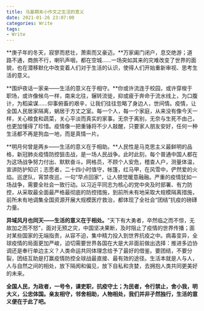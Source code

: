 ```yaml
---
title: 马基期末小作文之生活的意义
date: 2021-01-26 23:07:00
categories: Write
tags:
- Write
---
```



**庚子年的冬天，寂寥而悲壮，萧索而又豪迈。**万家阖门闭户，息交绝游；道路不通，商旅不行，喇叭声咽，都在空城……一场突如其来的灾难改变了世界的面貌，也在潜移默化中改变着人们对于生活的认识，使得人们开始重新审视、思考生活的意义。 

**围炉夜话一家亲——生活的意义在于相守。**你或许流连于校园，或许穿梭于职场，或许像候鸟一样，南来北往，辗转流徙，抑或疲于奔命于流水线上，为口腹计，为稻粱谋……仰事俯畜的艰辛，让我们往往忽略了身边人，世间情。疫情，让全国人民居家隔离，蜗居于方丈之室。每一个人，每一个家庭，从来没有像今天一样，关心粮食和蔬菜，关心平淡而真实的家事。无奈于离别，无奈与生死不由己，也更加懂得了珍惜。疫情像一把重锤将不少人敲醒，只要家人朋友安好，任何一种生活都不再是狗血一地，而是真情一片。

**明月何曾是两乡——生活的意义在于相助。**人民性是马克思主义最鲜明的品格，新冠肺炎疫情防控狙击战，是一场人民战争。此时此刻，每个普通中国人都在为这场战争努力付出、默默奋斗。网格员，不顾个人安危，稽查人户，测量体温，宣讲防护知识；志愿者，二十四小时值守，帐篷，红马甲，在风雪中，俨然爱的火焰。巡逻队，宵禁夜巡，一句“早点回家”，让人顿觉暖意融融。严重的疫情犹如一场战争，需要全社会一致行动。以习近平同志为核心的党中央及时部署、有力防控，从采取最全面最严格最彻底的防控措施，到前所未有地采取大规模隔离措施，前所未有地调集全国资源开展大规模医疗救治，都体现了全社会“团结”抗疫的磅礴力量。

**异域风月也同天——生活的意义在于相处。**“天下有大勇者，卒然临之而不惊，无故加之而不怒”，面对无预之灾，中国坚决果断，及时阻止了疫情的世界传播；面对某些国家的无端指责，从容不迫，集中精力投入到世界抗疫之中。病毒变异，全球疫情的局面更加严峻，迫切需要世界各国在大是大非面前做出选择：推进多边协调还是奉行单边主义？人类命运共同体理念给予了最好的借鉴。要团结，不要分裂，团结互助是打赢疫情防控全球战最直接、最有效的途径。生活本就是人与人，人与自然之间的相处，放下隔阂和偏见，放下自私和贪婪，去拥抱人类共同更美好的未来。

**全国人民，为政者，一号令，课吏职，抗疫守土；为民者，令行禁止，舍小我，明大义，公忠体国。亲友相守，邻舍相助，人物相处，我们并非孑然独行，生活的意义便在于此了吧。**

